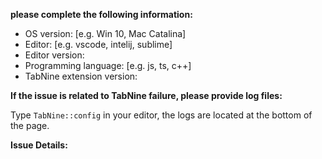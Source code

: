 **please complete the following information:**	
 - OS version: [e.g. Win 10, Mac Catalina]	
 - Editor: [e.g. vscode, intelij, sublime]	
 - Editor version:	
 - Programming language: [e.g. js, ts, c++]	
 - TabNine extension version:
 
 **If the issue is related to TabNine failure, please provide log files:**	

 Type `TabNine::config` in your editor, the logs are located at the bottom of the page.


**Issue Details:**

